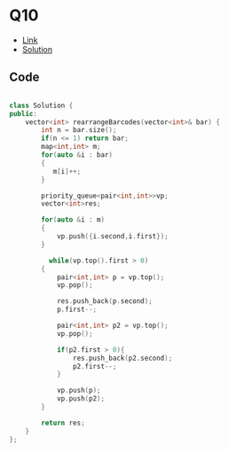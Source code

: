 # Q10

- [Link](https://leetcode.com/problems/distant-barcodes/)
- [Solution](https://leetcode.com/problems/distant-barcodes/submissions/881934123/)

## Code
    
```cpp

class Solution {
public:
    vector<int> rearrangeBarcodes(vector<int>& bar) {
        int n = bar.size();
        if(n <= 1) return bar;
        map<int,int> m;
        for(auto &i : bar)
        {
           m[i]++;
        }

        priority_queue<pair<int,int>>vp;
        vector<int>res;

        for(auto &i : m)
        {
            vp.push({i.second,i.first});
        }

          while(vp.top().first > 0)
        {
            pair<int,int> p = vp.top();
            vp.pop();

            res.push_back(p.second);
            p.first--;

            pair<int,int> p2 = vp.top();
            vp.pop();

            if(p2.first > 0){
                res.push_back(p2.second);
                p2.first--;
            }

            vp.push(p);
            vp.push(p2);
        }

        return res;
    }
};
```